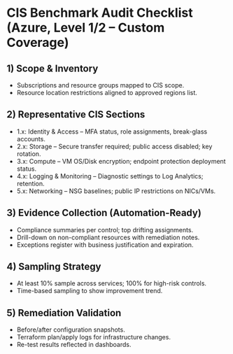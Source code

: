 # CIS Benchmark Audit Checklist (Azure, Level 1/2 – Custom Coverage)

## 1) Scope & Inventory
- Subscriptions and resource groups mapped to CIS scope.
- Resource location restrictions aligned to approved regions list.

## 2) Representative CIS Sections
- 1.x: Identity & Access – MFA status, role assignments, break-glass accounts.
- 2.x: Storage – Secure transfer required; public access disabled; key rotation.
- 3.x: Compute – VM OS/Disk encryption; endpoint protection deployment status.
- 4.x: Logging & Monitoring – Diagnostic settings to Log Analytics; retention.
- 5.x: Networking – NSG baselines; public IP restrictions on NICs/VMs.

## 3) Evidence Collection (Automation-Ready)
- Compliance summaries per control; top drifting assignments.
- Drill-down on non-compliant resources with remediation notes.
- Exceptions register with business justification and expiration.

## 4) Sampling Strategy
- At least 10% sample across services; 100% for high-risk controls.
- Time-based sampling to show improvement trend.

## 5) Remediation Validation
- Before/after configuration snapshots.
- Terraform plan/apply logs for infrastructure changes.
- Re-test results reflected in dashboards.
